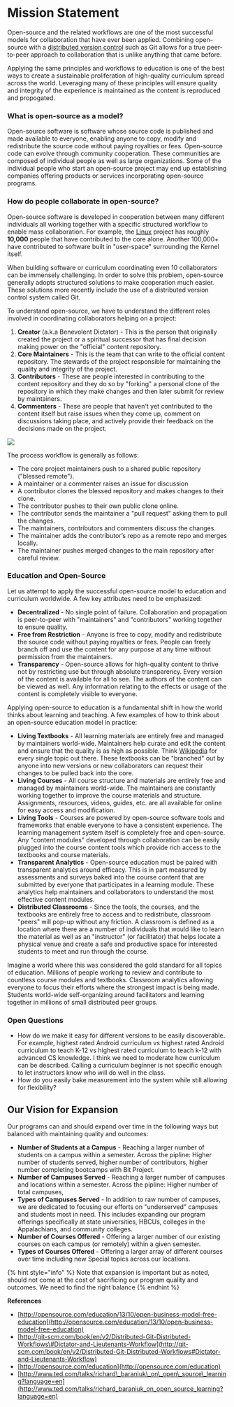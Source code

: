 # Mission Statement

Open-source and the related workflows are one of the most successful models for collaboration that have ever been applied. Combining open-source with a [distributed version control](http://en.wikipedia.org/wiki/Distributed_revision_control) such as Git allows for a true peer-to-peer approach to collaboration that is unlike anything that came before.

Applying the same principles and workflows to education is one of the best ways to create a sustainable proliferation of high-quality curriculum spread across the world. Leveraging many of these principles will ensure quality and integrity of the experience is maintained as the content is reproduced and propogated.

### **What is open-source as a model?**

Open-source software is software whose source code is published and made available to everyone, enabling anyone to copy, modify and redistribute the source code without paying royalties or fees. Open-source code can evolve through community cooperation. These communities are composed of individual people as well as large organizations. Some of the individual people who start an open-source project may end up establishing companies offering products or services incorporating open-source programs.

### **How do people collaborate in open-source?**

Open-source software is developed in cooperation between many different individuals all working together with a specific structured workflow to enable mass collaboration. For example, the [Linux](http://www.linux.com/) project has roughly **10,000** people that have contributed to the core alone. Another 100,000+ have contributed to software built in "user-space" surrounding the Kernel itself.

When building software or curriculum coordinating even 10 collaborators can be immensely challenging. In order to solve this problem, open-source generally adopts structured solutions to make cooperation much easier. These solutions more recently include the use of a distributed version control system called Git.

To understand open-source, we have to understand the different roles involved in coordinating collaborators helping on a project:

1. **Creator** \(a.k.a Benevolent Dictator\) - This is the person that originally created the project or a spiritual successor that has final decision making power on the "official" content repository.
2. **Core Maintainers** - This is the team that can write to the official content repository. The stewards of the project responsible for maintaining the quality and integrity of the project.
3. **Contributors** - These are people interested in contributing to the content repository and they do so by "forking" a personal clone of the repository in which they make changes and then later submit for review by maintainers.
4. **Commenters** - These are people that haven't yet contributed to the content itself but raise issues when they come up, comment on discussions taking place, and actively provide their feedback on the decisions made on the project.

![](http://git-scm.com/book/en/v2/book/05-distributed-git/images/integration-manager.png)

The process workflow is generally as follows:

* The core project maintainers push to a shared public repository \("blessed remote"\).
* A maintainer or a commenter raises an issue for discussion
* A contributor clones the blessed repository and makes changes to their clone.
* The contributor pushes to their own public clone online.
* The contributor sends the maintainer a "pull request" asking them to pull the changes.
* The maintainers, contributors and commenters discuss the changes.
* The maintainer adds the contributor’s repo as a remote repo and merges locally.
* The maintainer pushes merged changes to the main repository after careful review. 

### Education and Open-Source

Let us attempt to apply the successful open-source model to education and curriculum worldwide. A few key attributes need to be emphasized:

* **Decentralized** - No single point of failure. Collaboration and propagation is peer-to-peer with "maintainers" and "contributors" working together to ensure quality.
* **Free from Restriction** - Anyone is free to copy, modify and redistribute the source code without paying royalties or fees. People can freely branch off and use the content for any purpose at any time without permission from the maintainers.
* **Transparency** - Open-source allows for high-quality content to thrive not by restricting use but through absolute transparency. Every version of the content is available for all to see. The authors of the content can be viewed as well. Any information relating to the effects or usage of the content is completely visible to everyone.

Applying open-source to education is a fundamental shift in how the world thinks about learning and teaching. A few examples of how to think about an open-source education model in practice:

* **Living Textbooks** - All learning materials are entirely free and managed by maintainers world-wide. Maintainers help curate and edit the content and ensure that the quality is as high as possible. Think [Wikipedia](https://en.wikipedia.org/wiki/Main_Page) for every single topic out there. These textbooks can be "branched" out by anyone into new versions or new collaborators can request their changes to be pulled back into the core.
* **Living Courses** - All course structure and materials are entirely free and managed by maintainers world-wide. The maintainers are constantly working together to improve the course materials and structure. Assignments, resources, videos, guides, etc. are all available for online for easy access and modification. 
* **Living Tools** - Courses are powered by open-source software tools and frameworks that enable everyone to have a consistent experience. The learning management system itself is completely free and open-source. Any "content modules" developed through collaboration can be easily plugged into the course content tools which provide rich access to the textbooks and course materials.
* **Transparent Analytics** - Open-source education must be paired with transparent analytics around efficacy. This is in part measured by assessments and surveys baked into the course content that are submitted by everyone that participates in a learning module. These analytics help maintainers and collaborators to understand the most effective content modules.
* **Distributed Classrooms** - Since the tools, the courses, and the textbooks are entirely free to access and to redistribute, classroom "peers" will pop-up without any friction. A classroom is defined as a location where there are a number of individuals that would like to learn the material as well as an "instructor" \(or facilitator\) that helps locate a physical venue and create a safe and productive space for interested students to meet and run through the course.

Imagine a world where this was considered the gold standard for all topics of education. Millions of people working to review and contribute to countless course modules and textbooks. Classroom analytics allowing everyone to focus their efforts where the strongest impact is being made. Students world-wide self-organizing around facilitators and learning together in millions of small distributed peer groups.

### Open Questions

* How do we make it easy for different versions to be easily discoverable. For example, highest rated Android curriculum vs highest rated Android curriculum to teach K-12 vs highest rated curriculum to teach k-12 with advanced CS knowledge. I think we need to moderate how curriculum can be described. Calling a curriculum beginner is not specific enough to let instructors know who will do well in the class.
* How do you easily bake measurement into the system while still allowing for flexibility?

## Our Vision for Expansion

Our programs can and should expand over time in the following ways but balanced with maintaining quality and outcomes:

* **Number of Students at a Campus** - Reaching a larger number of students on a campus within a semester. Across the pipline: Higher number of students served, higher number of contributors, higher number completing bootcamps with Bit Project.
* **Number of Campuses Served** - Reaching a larger number of campuses and locations within a semester. Across the pipline: Higher number of total campuses, 
* **Types of Campuses Served** - In addition to raw number of campuses, we are dedicated to focusing our efforts on "underserved" campuses and students most in need. This includes expanding our program offerings specifically at state universities, HBCUs, colleges in the Appalachians, and community colleges.
* **Number of Courses Offered** - Offering a larger number of our existing courses on each campus \(or remotely\) within a given semester. 
* **Types of Courses Offered** - Offering a larger array of different courses over time including new Special topics across our locations.

{% hint style="info" %}
Note that expansion is important but as noted, should not come at the cost of sacrificing our program quality and outcomes. We need to find the right balance
{% endhint %}

**References**

* [http://opensource.com/education/13/10/open-business-model-free-education](http://opensource.com/education/13/10/open-business-model-free-education)
* [http://git-scm.com/book/en/v2/Distributed-Git-Distributed-Workflows\#Dictator-and-Lieutenants-Workflow](http://git-scm.com/book/en/v2/Distributed-Git-Distributed-Workflows#Dictator-and-Lieutenants-Workflow)
* [http://opensource.com/education](http://opensource.com/education)
* [http://www.ted.com/talks/richard\_baraniuk\_on\_open\_source\_learning?language=en](http://www.ted.com/talks/richard_baraniuk_on_open_source_learning?language=en)


